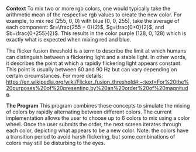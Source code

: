 **Context**
To mix two or more rgb colors, one would typically take the arithmetic mean of the respective rgb values to create the new color. For example, to mix red (255, 0, 0) with blue (0, 0, 255), take the average of each component: $r=\frac{255 + 0}{2}$, $g=\frac{0+0}{2}$, and $b=\frac{0+255}{2}$. This results in the color purple (128, 0, 128) which is exactly what is expected when mixing red and blue.

The flicker fusion threshold is a term to describe the limit at which humans can distinguish between a flickering light and a stable light. In other words, it describes the point at which a rapidly flickering light appears constant. This point is usually between 60 and 90 Hz but can vary depending on certain circumstances.
For more details: https://en.wikipedia.org/wiki/Flicker_fusion_threshold#:~:text=For%20the%20purposes%20of%20presenting,by%20an%20order%20of%20magnitude.

**The Program**
This program combines these concepts to simulate the mixing of colors by rapidly alternating between different colors. The current implementation allows the user to choose up to 6 colors to mix using a color wheel. Once the user submits the order, the next screen iterates through each color, depicting what appears to be a new color. Note: the colors have a transition period to avoid harsh flickering, but some combinations of colors may still be disturbing to the eyes.